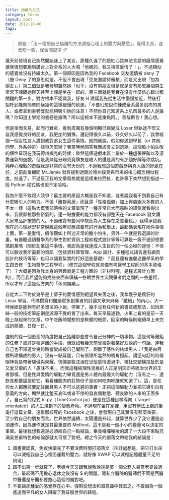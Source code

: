 ```yaml
---
title: 抽離的方法
category: Ideas
layout: post
date: 2012-10-06
tags:
---
```


> 原題：「用一種把自己抽離的方法減輕心理上的壓力與憂愁」，覺得太長，遂改短一些，保留關鍵字 :P

幾天前發現自己突然開始迷上了某女，那種久違了的臉紅心跳無法言語的癡情感覺讓我很想要跑到講台上對全系的人大喊「他媽的，我又相信愛情了！」。不過類似的感覺並沒有持續太久。第一個原因是因為我的 Facebook 交友邀情被 deny 了（被 Deny 了的意思就是，不但不會出現「交友邀請待審核」而是又出現「加為朋友」。）第二個就是我發現雖然她「似乎」沒有男朋友但是總是會有那麼幾個男生常常下課跟她聊天甚至上課是坐在一起的。第三個就是我實在沒有什麼信心踏出那關鍵的第一步。對方根本不認識我，好友 H 建議我先從生活中慢慢接近，然後打招呼到能夠簡單問候幾句這樣緩慢的前進。「不要幻想說你練成全系最多肌肉的男人，或者拿到書卷獎就能夠吸引她的注意！不然你自己知道系上肌肉最多的人是誰嗎？你知道上學期的書卷是誰嗎？所以這根本不是重點阿。」善哉斯言！我心想。

但是坐而言易，起而行難矣，看到周圍有幾個明顯已經變成 Loser 但執迷不悟又自我感覺良好的朋友，我更加的猶豫。還記得很久以前，好久好久以前了，我曾經跟一個女性友人講到我對追女生這件事情。她問我說，假如你遇到學長（or 其他同學、外系帥哥）競爭怎麼辦？我當時候回答我應該會立刻退縮。這個膽小怕失敗的個性呈現在我玩德州撲克的時候：雖然這個遊戲本質上屬於一種虛張聲勢以及憑靠運氣的遊戲，但是我無從分辨究竟牌友是唬人的還是真的有那個好牌等你跳坑。純粹心理戰的遊戲我是非常的沒有天份的…不過我想這個遊戲參與真人版的好處在於，之前創業顧問 Mr.Jamie 就有提到過關於德州撲克與市場的核心概念相似程度。扯遠了，不過反正我的文章風格就是這樣東拉西扯，也許等下突然想到描述一段 Python 程式碼也說不定哈哈。

我為什麼不敢跟人競爭？最主要的原因大概是我不知道，或者說我看不到我自己有什麼吸引人的地方。不但「離群索居」而且還「性格孤僻」加上興趣跟大多數的人不太一樣（這點大概我部落格的文章呈現了一種非常自大而愚昧的語氣就看得出來，我很鄙視那些俗氣的，連一點擔憂的能力都沒有卻整天在 Facebook 發文讓大家來品評按贊的人。不過確實有些同學視此為人生存在之意義也。）我得承認我現在的心理狀況非常脫離這個年紀應該要有的行為和舉止，最起碼表現在兩件事情上面，第一是愛情，價值觀如上所述非常的膽小怕生，另外一件就是我選課的計畫。有誰聽過讀醫學系的學生對於資訊工程和程式設計等等可算是一竅不通卻想要搞創業嗎（關於創業這件事情，我認為是我達成人生目的的一個必經的途徑：不但可以驗收我所需要的資訊（包括資料庫管理、App 設計、多種程式語言還有網頁設計的技巧等等）也可以讓我紮實的打好這些基礎）？而且還有誰聽過醫學系的學生跑去修「生物醫學工程學程」（修完這個學程就具備有考醫學工程師的基本資格了）？大概是因為我本身的興趣就是工程方面的（非材料喔，是程式設計方面的），而且我希望能夠找些東西來填補一些跟世界主流競爭者們之間的一些差距，所以才有了這幾個方向的「休閒娛樂」。

自從大二下對於幾乎是上輩子的愛情感到絕望與失落之後，我拿幾乎是瘋狂的 Linux 學習、代碼撰寫和閱讀眾多創業者的討論文章來麻痺「纖細」的內心。大一時候總是能夠有好多想法的小說，停筆了，幾乎沒有任何新的書寫或想法，如同屌絲一般的技術筆記倒是源源不覺的冒了出來。每天早晨通勤，火車上看的是前一天晚上存起來的文章，中午吃飯時間想的是軟體的細節，回家的時候則繼續早上未完成的閱讀，日復一日。

強制的從一個更高的角度把自己抽離那些會令自己分神的一切事物。這是何等艱鉅的任務？或許是種逃離的手段，但就如我幾天前曾經對著某好友說的一句話，連我自己也不知道曾幾何時會變成被自己閹割了、剝離了感性的枯燥男人：「我是由目標所建構成的男人」沒有一點延遲，只有很理所當然的嘴角揚起。講這句話的時候眼神竟是帶著驕傲與榮耀，彷彿那些沈溺在世俗感情漩渦中，被社交結構拉扯於是又愛又恨的人「愚昧不堪」，而我這種純理性思維的人正是明天即將統治世界的王者那樣。但是性與愛情的驅動力畢竟還是男人體內最龐大的驅動力（沒有之一，連飲食都要屈服於它，看看練肌肉的狂熱份子是如何吃肉吃醣就知道了）。這，是任何女人都應該要記住而且男人不可以逃避的事實！正視這個驅動力並把它導引向有意義的方向，顯然就比整天哀叫或者不停的發哀傷動態、聽哀歌的人來的正面多了。自己寫的程式 tc.py（TimeControl.py）便是在這種目標導向（Target-orientated）的人生規劃下的變態產物。不過現在坐在家裡，用沒有辦法上網的筆電打這篇文章，遠離那該死的 Facebook 之後，會發現自己其實沒有那麼重要，至少對自己的朋友而言。世界依然運轉，太陽還是升起，就算世界少了我它還是必須運作，因為運作就是其最重要的 Method，這不是我一個小小的變量可以決定的事實。最後我想我還是必須給自己一點結論，畢竟囉囉唆唆的講了一大段不來點充滿吳昱甫特色的結論那就太可惜了對吧。總之今天的部落文帶給我的結論是：

1. 讀書要認真，免疫快讀完了不要浪費時間打部落文（往好處想是，把它打出來可以減輕我自己心裡面運載的壓力，就好像 SWAP 可以減輕記憶體量不足的冏境）
2. 踏不出第一步就算了，老媽今天又跟我說教說還是娶一個公務人員當老婆最適合，最起碼不用擔心退休之後沒有 $ 的問題。嗯私立醫院的醫師們不管是西醫中醫還是牙醫都要擔心這個問題對吧。
3. 不要讓那種愛的感覺存在心中。強制從想法和潛意識中抹去之，不要因為一個遙遠而平凡的女人阻礙了我征服世界的路程。